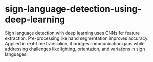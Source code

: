 # sign-language-detection-using-deep-learning
Sign language detection with deep learning uses CNNs for feature extraction. Pre-processing like hand segmentation improves accuracy. Applied in real-time translation, it bridges communication gaps while addressing challenges like lighting, orientation, and variations in sign languages.
